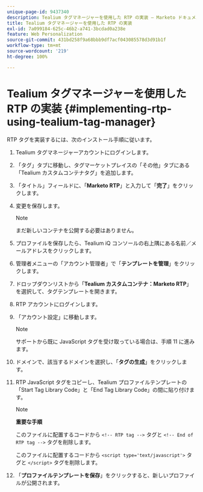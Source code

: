 ```yaml
---
unique-page-id: 9437340
description: Tealium タグマネージャーを使用した RTP の実装 — Marketo ドキュメント — 製品ドキュメント
title: Tealium タグマネージャーを使用した RTP の実装
exl-id: 7a099184-625c-46b2-a741-3bcdad0a238e
feature: Web Personalization
source-git-commit: 431bd258f9a68bbb9df7acf043085578d3d91b1f
workflow-type: tm+mt
source-wordcount: '219'
ht-degree: 100%

---
```


# Tealium タグマネージャーを使用した RTP の実装 {#implementing-rtp-using-tealium-tag-manager}

RTP タグを実装するには、次のインストール手順に従います。

1. Tealium タグマネージャーアカウントにログインします。

1. 「タグ」タブに移動し、タグマーケットプレイスの「その他」タブにある「Tealium カスタムコンテナタグ」を追加します。

1. 「タイトル」フィールドに、「**Marketo RTP**」と入力して「**完了**」をクリックします。

1. 変更を保存します。

   >[!NOTE]
   >
   >まだ新しいコンテナを公開する必要はありません。

1. プロファイルを保存したら、Tealium iQ コンソールの右上隅にある名前／メールアドレスをクリックします。

1. 管理者メニューの「アカウント管理者」で「**テンプレートを管理**」をクリックします。

1. ドロップダウンリストから「**Tealium カスタムコンテナ：Marketo RTP**」を選択して、タグテンプレートを開きます。

1. RTP アカウントにログインします。

1. 「アカウント設定」に移動します。

   >[!NOTE]
   >
   >サポートから既に JavaScript タグを受け取っている場合は、手順 11 に進みます。

1. ドメインで、該当するドメインを選択し、「**タグの生成**」をクリックします。

1. RTP JavaScript タグをコピーし、Tealium プロファイルテンプレートの「Start Tag Library Code」と「End Tag Library Code」の間に貼り付けます。

   >[!NOTE]
   >
   >**重要な手順**
   >
   >このファイルに配置するコードから `<!-- RTP tag -->` タグと `<!-- End of RTP tag -->` タグを削除します。
   >
   >このファイルに配置するコードから `<script type='text/javascript'>` タグと `</script>` タグを削除します。

1. 「**プロファイルテンプレートを保存**」をクリックすると、新しいプロファイルが公開されます。
